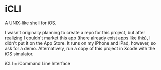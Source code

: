 iCLI
====

A UNIX-like shell for iOS.

I wasn't originally planning to create a repo for this project, but after realizing I couldn't market this app (there already exist apps like this), I didn't put it on the App Store. It runs on my iPhone and iPad, however, so ask for a demo. Alternatively, run a copy of this project in Xcode with the iOS simulator.


iCLI = iCommand Line Interface
